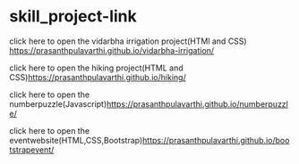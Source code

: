 # skill_project-link

click here to open the vidarbha irrigation project(HTMl and CSS)  https://prasanthpulavarthi.github.io/vidarbha-irrigation/


click here to open the hiking project(HTML and CSS)https://prasanthpulavarthi.github.io/hiking/


click here to open the numberpuzzle(Javascript)https://prasanthpulavarthi.github.io/numberpuzzle/


click here to open the eventwebsite(HTML,CSS,Bootstrap)https://prasanthpulavarthi.github.io/bootstrapevent/

